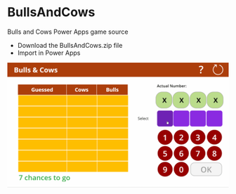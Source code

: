 # BullsAndCows
Bulls and Cows Power Apps  game source
* Download the BullsAndCows.zip file
* Import in Power Apps


![BullsandCows](bullsncows.gif)
